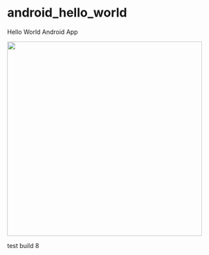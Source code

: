 android_hello_world
===================

Hello World Android App

<img src="http://i.imgur.com/dio0DXF.png" width="450" />

test build 8